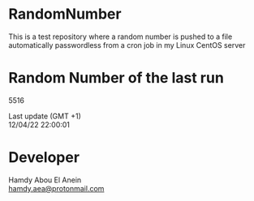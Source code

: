 # RandomNumber    
This is a test repository where a random number is pushed to a file automatically passwordless from a cron job in my Linux CentOS server    
# Random Number of the last run   
5516
      
Last update (GMT +1)    
12/04/22 22:00:01
# Developer    
Hamdy Abou El Anein   
hamdy.aea@protonmail.com
